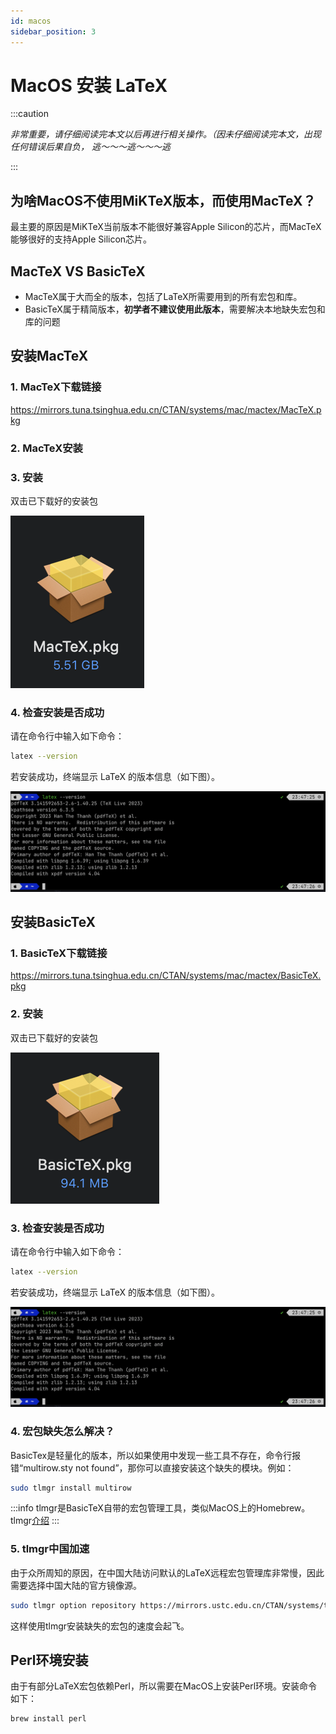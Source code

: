 ```yaml
---
id: macos
sidebar_position: 3
---
```


# MacOS 安装 LaTeX

:::caution

*非常重要，请仔细阅读完本文以后再进行相关操作。（因未仔细阅读完本文，出现任何错误后果自负， 逃～～～逃～～～逃*

:::

## 为啥MacOS不使用MiKTeX版本，而使用MacTeX？
最主要的原因是MiKTeX当前版本不能很好兼容Apple Silicon的芯片，而MacTeX能够很好的支持Apple Silicon芯片。

## MacTeX VS BasicTeX

- MacTeX属于大而全的版本，包括了LaTeX所需要用到的所有宏包和库。
- BasicTeX属于精简版本，**初学者不建议使用此版本**，需要解决本地缺失宏包和库的问题

## 安装MacTeX

### 1. MacTeX下载链接

https://mirrors.tuna.tsinghua.edu.cn/CTAN/systems/mac/mactex/MacTeX.pkg


### 2. MacTeX安装

### 3. 安装

双击已下载好的安装包

![](./img/macos/MacTeX.png)

### 4. 检查安装是否成功

请在命令行中输入如下命令：

```sh
latex --version
```

若安装成功，终端显示 LaTeX 的版本信息（如下图）。

![](./img/macos/LaTeX_CMD.png)

## 安装BasicTeX

### 1. BasicTeX下载链接
https://mirrors.tuna.tsinghua.edu.cn/CTAN/systems/mac/mactex/BasicTeX.pkg

### 2. 安装

双击已下载好的安装包

![](./img/macos/BasicTeX.png)

### 3. 检查安装是否成功

请在命令行中输入如下命令：

```sh
latex --version
```

若安装成功，终端显示 LaTeX 的版本信息（如下图）。

![](./img/macos/LaTeX_CMD.png)


### 4. 宏包缺失怎么解决？

BasicTex是轻量化的版本，所以如果使用中发现一些工具不存在，命令行报错“multirow.sty not found”，那你可以直接安装这个缺失的模块。例如：

```sh
sudo tlmgr install multirow
```

:::info
tlmgr是BasicTeX自带的宏包管理工具，类似MacOS上的Homebrew。tlmgr[介绍](https://github.com/syvshc/tlmgr-intro-zh-cn)
:::

### 5. tlmgr中国加速
由于众所周知的原因，在中国大陆访问默认的LaTeX远程宏包管理库非常慢，因此需要选择中国大陆的官方镜像源。

```sh
sudo tlmgr option repository https://mirrors.ustc.edu.cn/CTAN/systems/texlive/
```
这样使用tlmgr安装缺失的宏包的速度会起飞。


## Perl环境安装

由于有部分LaTeX宏包依赖Perl，所以需要在MacOS上安装Perl环境。安装命令如下：

```bash
brew install perl
```